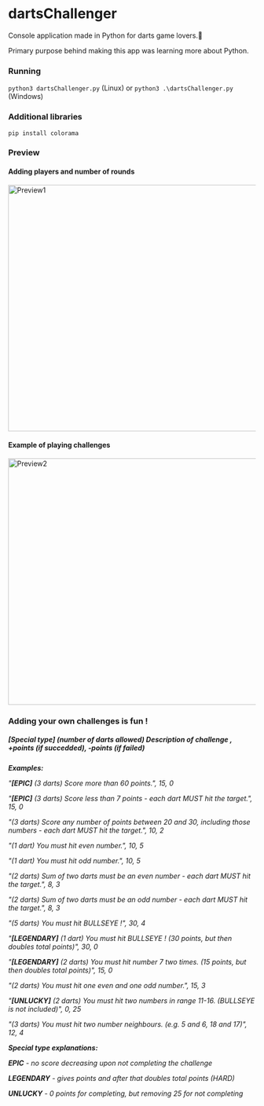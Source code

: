 # dartsChallenger

Console application made in Python for darts game lovers.🎯

Primary purpose behind making this app was learning more about Python.
 
### Running

```python3 dartsChallenger.py``` (Linux) 
or ```python3 .\dartsChallenger.py``` (Windows)

### Additional libraries

```pip install colorama```

### Preview

#### Adding players and number of rounds
<img alt="Preview1" src="https://github.com/TheJakov/dartsChallenger/blob/master/preview/app1.gif" width="882" height="502">

#### Example of playing challenges
<img alt="Preview2" src="https://github.com/TheJakov/dartsChallenger/blob/master/preview/app2.gif" width="882" height="502">


### Adding your own challenges is fun !

##### [Special type] (number of darts allowed) Description of challenge , +points (if succedded), -points (if failed)

**_Examples:_**


_"**[EPIC]** (3 darts) Score more than 60 points.", 15, 0_

_"**[EPIC]** (3 darts) Score less than 7 points - each dart MUST hit the target.", 15, 0_

_"(3 darts) Score any number of points between 20 and 30, including those numbers - each dart MUST hit the target.", 10, 2_

_"(1 dart) You must hit even number.", 10, 5_

_"(1 dart) You must hit odd number.", 10, 5_

_"(2 darts) Sum of two darts must be an even number - each dart MUST hit the target.", 8, 3_

_"(2 darts) Sum of two darts must be an odd number - each dart MUST hit the target.", 8, 3_

_"(5 darts) You must hit BULLSEYE !", 30, 4_

_"**[LEGENDARY]** (1 dart) You must hit BULLSEYE ! (30 points, but then doubles total points)", 30, 0_

_"**[LEGENDARY]** (2 darts) You must hit number 7 two times. (15 points, but then doubles total points)", 15, 0_

_"(2 darts) You must hit one even and one odd number.", 15, 3_

_"**[UNLUCKY]** (2 darts) You must hit two numbers in range 11-16. (BULLSEYE is not included)", 0, 25_

_"(3 darts) You must hit two number neighbours. (e.g. 5 and 6, 18 and 17)", 12, 4_



**_Special type explanations:_**

_**EPIC** - no score decreasing upon not completing the challenge_

_**LEGENDARY** - gives points and after that doubles total points (HARD)_

_**UNLUCKY** - 0 points for completing, but removing 25 for not completing_


